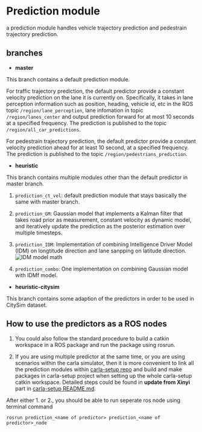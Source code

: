  # Prediction module
 a prediction module handles vehicle trajectory prediction and pedestrain trajectory prediction.
 
## branches 

- **master** 

This branch contains a default prediction module.

For traffic trajectory prediction, the default predictor provide a constant velocity prediction on the lane it is currently on. Specifically, it takes in lane perception information such as position, heading, vehicle id, etc in the ROS topic `/region/lane_perception`, lane infomation in topic `/region/lanes_center` and output prediction forward for at most 10 seconds at a specified frequency. The prediction is published to the topic `/region/all_car_predictions`.

For pedestrain trajectory prediction, the default predictor provide a constant velocity prediction ahead for at least 10 second, at a specified frequency. The prediction is published to the topic `/region/pedestrians_prediction`.


- **heuristic** 

This branch contains multiple modules other than the default predictor in master branch.

 1. `prediction_ct_vel`: default prediction module that stays basically the same with master branch.
 2. `prediction_GM`: Gaussian model that implements a Kalman filter that takes road prior as measurement, constant velocity as dynamic model, and iteratively update the prediction as the posterior estimation over multiple timesteps.
 3. `prediction_IDM`: Implementation of combining Intelligence Driver Model (IDM) on longtitude direction and lane sanpping on latitude direction. 
  ![IDM model math](imgs/IDM.jpg)

 4. `prediction_combo`: One implementation on combining Gaussian model with IDMf   model. 


 - **heuristic-citysim** 

This branch contains some adaption of the predictors in order to be used in CitySim dataset. 



## How to use the predictors as a ROS nodes 
1. You could also follow the standard procedure to build a catkin workspace in a ROS package and run the package using rosrun.

2. If you are using multiple predictor at the same time, or you are using scenarios within the carla simulator, then it is more convenient to 
link all the prediction modules within [carla-setup repo](https://github.com/honda-research-institute/carla-setup) and build and make packages in carla-setup project when setting up the whole carla-setup catkin workspace. Detailed steps could be found in **update from Xinyi** part in [carla-setup README.md](https://github.com/honda-research-institute/carla-setup).


After either 1. or 2., you should be able to run seperate ros node using terminal command 
```
rosrun prediction_<name of predictor> prediction_<name of predictor>_node
```


